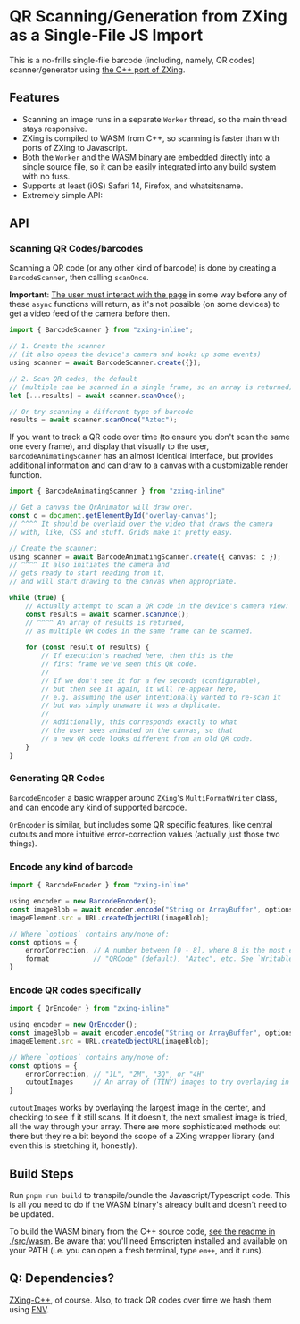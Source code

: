 # QR Scanning/Generation from ZXing as a Single-File JS Import

This is a no-frills single-file barcode (including, namely, QR codes) scanner/generator using [the C++ port of ZXing](https://github.com/zxing-cpp/zxing-cpp).

## Features

* Scanning an image runs in a separate `Worker` thread, so the main thread stays responsive.
* ZXing is compiled to WASM from C++, so scanning is faster than with ports of ZXing to Javascript.
* Both the `Worker` and the WASM binary are embedded directly into a single source file, so it can be easily integrated into any build system with no fuss.
* Supports at least (iOS) Safari 14, Firefox, and whatsitsname.
* Extremely simple API:

## API

### Scanning QR Codes/barcodes

Scanning a QR code (or any other kind of barcode) is done by creating a `BarcodeScanner`, then calling `scanOnce`.

**Important**: [The user must interact with the page](https://developer.mozilla.org/en-US/docs/Web/Media/Autoplay_guide#autoplay_availability) in some way before any of these `async` functions will return, as it's not possible (on some devices) to get a video feed of the camera before then.

```typescript
import { BarcodeScanner } from "zxing-inline";

// 1. Create the scanner 
// (it also opens the device's camera and hooks up some events)
using scanner = await BarcodeScanner.create({});

// 2. Scan QR codes, the default
// (multiple can be scanned in a single frame, so an array is returned)
let [...results] = await scanner.scanOnce();

// Or try scanning a different type of barcode
results = await scanner.scanOnce("Aztec");
```

If you want to track a QR code over time (to ensure you don't scan the same one every frame), and display that visually to the user, `BarcodeAnimatingScanner` has an almost identical interface, but provides additional information and can draw to a canvas with a customizable render function.

```typescript
import { BarcodeAnimatingScanner } from "zxing-inline"

// Get a canvas the QrAnimator will draw over.
const c = document.getElementById('overlay-canvas');
// ^^^^ It should be overlaid over the video that draws the camera
// with, like, CSS and stuff. Grids make it pretty easy.

// Create the scanner:
using scanner = await BarcodeAnimatingScanner.create({ canvas: c });
// ^^^^ It also initiates the camera and 
// gets ready to start reading from it,
// and will start drawing to the canvas when appropriate.

while (true) {
    // Actually attempt to scan a QR code in the device's camera view:
    const results = await scanner.scanOnce();
    // ^^^^ An array of results is returned, 
    // as multiple QR codes in the same frame can be scanned.
    
    for (const result of results) {
        // If execution's reached here, then this is the
        // first frame we've seen this QR code.
        //
        // If we don't see it for a few seconds (configurable),
        // but then see it again, it will re-appear here,
        // e.g. assuming the user intentionally wanted to re-scan it
        // but was simply unaware it was a duplicate.
        //  
        // Additionally, this corresponds exactly to what
        // the user sees animated on the canvas, so that
        // a new QR code looks different from an old QR code.
    }
}
```

### Generating QR Codes

`BarcodeEncoder` a basic wrapper around `ZXing`'s `MultiFormatWriter` class, and can encode any kind of supported barcode.

`QrEncoder` is similar, but includes some QR specific features, like central cutouts and more intuitive error-correction values (actually just those two things).

### Encode any kind of barcode

```typescript
import { BarcodeEncoder } from "zxing-inline"

using encoder = new BarcodeEncoder();
const imageBlob = await encoder.encode("String or ArrayBuffer", options);
imageElement.src = URL.createObjectURL(imageBlob);

// Where `options` contains any/none of:
const options = {
    errorCorrection, // A number between [0 - 8], where 8 is the most error correction.
    format           // "QRCode" (default), "Aztec", etc. See `WritableBarcodeFormats`
}

```

### Encode QR codes specifically

```typescript
import { QrEncoder } from "zxing-inline"

using encoder = new QrEncoder();
const imageBlob = await encoder.encode("String or ArrayBuffer", options);
imageElement.src = URL.createObjectURL(imageBlob);

// Where `options` contains any/none of:
const options = {
    errorCorrection, // "1L", "2M", "3Q", or "4H"
    cutoutImages     // An array of (TINY) images to try overlaying in the center
}

```

`cutoutImages` works by overlaying the largest image in the center, and checking to see if it still scans. If it doesn't, the next smallest image is tried, all the way through your array. There are more sophisticated methods out there but they're a bit beyond the scope of a ZXing wrapper library (and even this is stretching it, honestly).



## Build Steps

Run `pnpm run build` to transpile/bundle the Javascript/Typescript code. This is all you need to do if the WASM binary's already built and doesn't need to be updated.

To build the WASM binary from the C++ source code, [see the readme in ./src/wasm](./src/wasm/README.md). Be aware that you'll need Emscripten installed and available on your PATH (i.e. you can open a fresh terminal, type `em++`, and it runs).

## Q: Dependencies?
[ZXing-C++](https://github.com/zxing-cpp/zxing-cpp), of course. Also, to track QR codes over time we hash them using [FNV](http://www.isthe.com/chongo/tech/comp/fnv/index.html).
